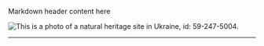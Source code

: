 
Markdown header content here


![This is a photo of a natural heritage site in Ukraine, id: 59-247-5004.]($PATHTOMD2CANVASSTYLEFILE/640px-Zhuravlyne_ozero.jpeg)

---
